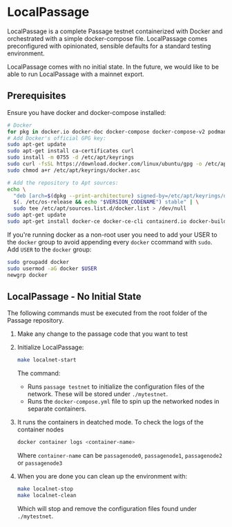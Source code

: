 # LocalPassage

LocalPassage is a complete Passage testnet containerized with Docker and orchestrated with a simple docker-compose file. LocalPassage comes preconfigured with opinionated, sensible defaults for a standard testing environment.

LocalPassage comes with no initial state. In the future, we would like to be able to run LocalPassage with a mainnet export.

## Prerequisites

Ensure you have docker and docker-compose installed:

```sh
# Docker
for pkg in docker.io docker-doc docker-compose docker-compose-v2 podman-docker containerd runc; do sudo apt-get remove $pkg; done
# Add Docker's official GPG key:
sudo apt-get update
sudo apt-get install ca-certificates curl
sudo install -m 0755 -d /etc/apt/keyrings
sudo curl -fsSL https://download.docker.com/linux/ubuntu/gpg -o /etc/apt/keyrings/docker.asc
sudo chmod a+r /etc/apt/keyrings/docker.asc

# Add the repository to Apt sources:
echo \
  "deb [arch=$(dpkg --print-architecture) signed-by=/etc/apt/keyrings/docker.asc] https://download.docker.com/linux/ubuntu \
  $(. /etc/os-release && echo "$VERSION_CODENAME") stable" | \
  sudo tee /etc/apt/sources.list.d/docker.list > /dev/null
sudo apt-get update
sudo apt-get install docker-ce docker-ce-cli containerd.io docker-buildx-plugin docker-compose-plugin
```

If you're running docker as a non-root user you need to add your USER to the `docker` group to avoid appending every `docker` ccommand with `sudo`. Add `USER` to the `docker` group:

```bash
sudo groupadd docker
sudo usermod -aG docker $USER
newgrp docker
```

## LocalPassage - No Initial State

The following commands must be executed from the root folder of the Passage repository.

1. Make any change to the passage code that you want to test

2. Initialize LocalPassage:

   ```bash
   make localnet-start
   ```

   The command:

   - Runs `passage testnet` to initialize the configuration files of the network. These will be stored under `./mytestnet`.
   - Runs the `docker-compose.yml` file to spin up the networked nodes in separate containers.

3. It runs the containers in deatched mode. To check the logs of the container nodes

   ```bash
   docker container logs <container-name>
   ```

   Where `container-name` can be `passagenode0`, `passagenode1`, `passagenode2` or `passagenode3`

4. When you are done you can clean up the environment with:

   ```bash
   make localnet-stop
   make localnet-clean
   ```

   Which will stop and remove the configuration files found under `./mytestnet`.
